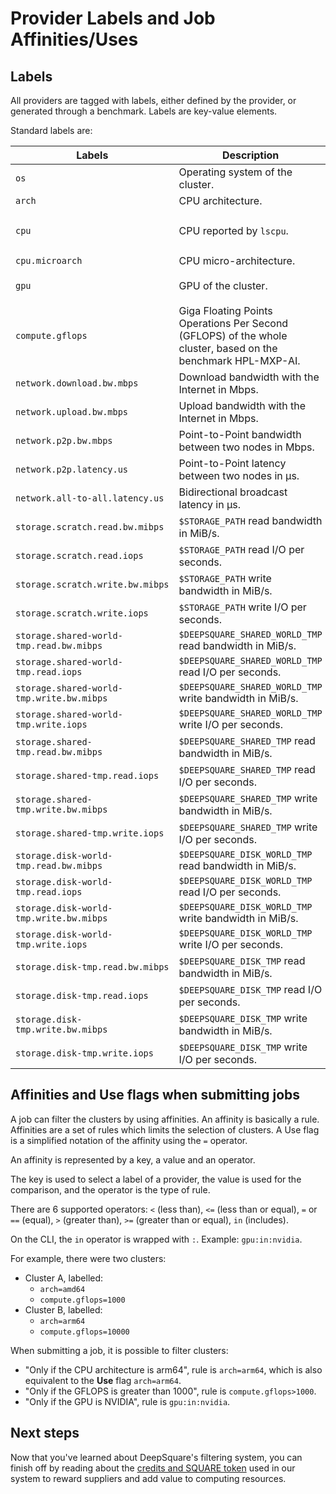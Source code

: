 # Provider Labels and Job Affinities/Uses

## Labels

All providers are tagged with labels, either defined by the provider, or generated through a benchmark. Labels are key-value elements.

Standard labels are:

| Labels                                    | Description                                                                                                  | Example                           |
| ----------------------------------------- | ------------------------------------------------------------------------------------------------------------ | --------------------------------- |
| `os`                                      | Operating system of the cluster.                                                                             | `linux`                           |
| `arch`                                    | CPU architecture.                                                                                            | `amd64`                           |
| `cpu`                                     | CPU reported by `lscpu`.                                                                                     | `amd-epyc-7302-16-core-processor` |
| `cpu.microarch`                           | CPU micro-architecture.                                                                                      | `zen2`                            |
| `gpu`                                     | GPU of the cluster.                                                                                          | `nvidia-geforce-rtx-3090`         |
| `compute.gflops`                          | Giga Floating Points Operations Per Second (GFLOPS) of the whole cluster, based on the benchmark HPL-MXP-AI. | `96280.00` (96.280 TFLOPS)        |
| `network.download.bw.mbps`                | Download bandwidth with the Internet in Mbps.                                                                | `1119.06`                         |
| `network.upload.bw.mbps`                  | Upload bandwidth with the Internet in Mbps.                                                                  | `1170.66`                         |
| `network.p2p.bw.mbps`                     | Point-to-Point bandwidth between two nodes in Mbps.                                                          | `40241.29`                        |
| `network.p2p.latency.us`                  | Point-to-Point latency between two nodes in µs.                                                              | `202.53`                          |
| `network.all-to-all.latency.us`           | Bidirectional broadcast latency in µs.                                                                       | `143.83`                          |
| `storage.scratch.read.bw.mibps`           | `$STORAGE_PATH` read bandwidth in MiB/s.                                                                     | `8927.18`                         |
| `storage.scratch.read.iops`               | `$STORAGE_PATH` read I/O per seconds.                                                                        | `4493.06`                         |
| `storage.scratch.write.bw.mibps`          | `$STORAGE_PATH` write bandwidth in MiB/s.                                                                    | `3862.60`                         |
| `storage.scratch.write.iops`              | `$STORAGE_PATH` write I/O per seconds.                                                                       | `1967.37`                         |
| `storage.shared-world-tmp.read.bw.mibps`  | `$DEEPSQUARE_SHARED_WORLD_TMP` read bandwidth in MiB/s.                                                      | `8050.95`                         |
| `storage.shared-world-tmp.read.iops`      | `$DEEPSQUARE_SHARED_WORLD_TMP` read I/O per seconds.                                                         | `4047.36`                         |
| `storage.shared-world-tmp.write.bw.mibps` | `$DEEPSQUARE_SHARED_WORLD_TMP` write bandwidth in MiB/s.                                                     | `4460.33`                         |
| `storage.shared-world-tmp.write.iops`     | `$DEEPSQUARE_SHARED_WORLD_TMP` write I/O per seconds.                                                        | `2243.52`                         |
| `storage.shared-tmp.read.bw.mibps`        | `$DEEPSQUARE_SHARED_TMP` read bandwidth in MiB/s.                                                            | `8619.40`                         |
| `storage.shared-tmp.read.iops`            | `$DEEPSQUARE_SHARED_TMP` read I/O per seconds.                                                               | `4335.14`                         |
| `storage.shared-tmp.write.bw.mibps`       | `$DEEPSQUARE_SHARED_TMP` write bandwidth in MiB/s.                                                           | `3920.92`                         |
| `storage.shared-tmp.write.iops`           | `$DEEPSQUARE_SHARED_TMP` write I/O per seconds.                                                              | `1971.63`                         |
| `storage.disk-world-tmp.read.bw.mibps`    | `$DEEPSQUARE_DISK_WORLD_TMP` read bandwidth in MiB/s.                                                        | `108934.02`                       |
| `storage.disk-world-tmp.read.iops`        | `$DEEPSQUARE_DISK_WORLD_TMP` read I/O per seconds.                                                           | `54486.40`                        |
| `storage.disk-world-tmp.write.bw.mibps`   | `$DEEPSQUARE_DISK_WORLD_TMP` write bandwidth in MiB/s.                                                       | `940.15`                          |
| `storage.disk-world-tmp.write.iops`       | `$DEEPSQUARE_DISK_WORLD_TMP` write I/O per seconds.                                                          | `470.09`                          |
| `storage.disk-tmp.read.bw.mibps`          | `$DEEPSQUARE_DISK_TMP` read bandwidth in MiB/s.                                                              | `104976.84`                       |
| `storage.disk-tmp.read.iops`              | `$DEEPSQUARE_DISK_TMP` read I/O per seconds.                                                                 | `52503.92`                        |
| `storage.disk-tmp.write.bw.mibps`         | `$DEEPSQUARE_DISK_TMP` write bandwidth in MiB/s.                                                             | `786.46`                          |
| `storage.disk-tmp.write.iops`             | `$DEEPSQUARE_DISK_TMP` write I/O per seconds.                                                                | `393.24`                          |

## Affinities and Use flags when submitting jobs

A job can filter the clusters by using affinities. An affinity is basically a rule. Affinities are a set of rules which limits the selection of clusters. A Use flag is a simplified notation of the affinity using the `=` operator.

An affinity is represented by a key, a value and an operator.

The key is used to select a label of a provider, the value is used for the comparison, and the operator is the type of rule.

There are 6 supported operators: `<` (less than), `<=` (less than or equal), `=` or `==` (equal), `>` (greater than), `>=` (greater than or equal), `in` (includes).

On the CLI, the `in` operator is wrapped with `:`. Example: `gpu:in:nvidia`.

For example, there were two clusters:

- Cluster A, labelled:
  - `arch=amd64`
  - `compute.gflops=1000`
- Cluster B, labelled:
  - `arch=arm64`
  - `compute.gflops=10000`

When submitting a job, it is possible to filter clusters:

- "Only if the CPU architecture is arm64", rule is `arch=arm64`, which is also equivalent to the **Use** flag `arch=arm64`.
- "Only if the GFLOPS is greater than 1000", rule is `compute.gflops>1000`.
- "Only if the GPU is NVIDIA", rule is `gpu:in:nvidia`.

## Next steps

Now that you've learned about DeepSquare's filtering system, you can finish off by reading about the [credits and SQUARE token](/workflow/learn/credits-token) used in our system to reward suppliers and add value to computing resources.
